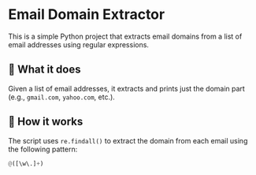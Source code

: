 # Email Domain Extractor

This is a simple Python project that extracts email domains from a list of email addresses using regular expressions.

## 📌 What it does
Given a list of email addresses, it extracts and prints just the domain part (e.g., `gmail.com`, `yahoo.com`, etc.).

## 🔧 How it works
The script uses `re.findall()` to extract the domain from each email using the following pattern:
```python
@([\w\.]+)
